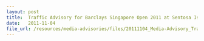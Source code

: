 ```yaml
---
layout: post
title:  Traffic Advisory for Barclays Singapore Open 2011 at Sentosa Island
date:   2011-11-04
file_url: /resources/media-advisories/files/20111104_Media-Advisory_Traffic_Advisory_for_Barclays_Singapore_Open_2011_at_Sentosa_Island.pdf
---
```

